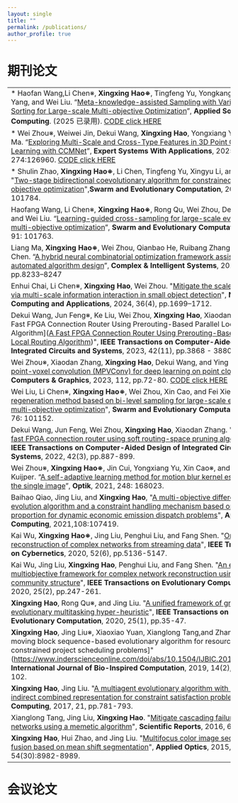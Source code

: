 ```yaml
---
layout: single
title: ""
permalink: /publications/
author_profile: true
---
```

期刊论文
===

| |
| :---- |
|* Haofan Wang,Li Chen※, **Xingxing Hao※**, Tingfeng Yu, Yongkang Qian,Ruoxi Yang, and Wei Liu. “[Meta-knowledge-assisted Sampling with Variable Sorting for Large-scale Multi-objective Optimization]( )”, **Applied Soft Computing**. (2025 已录用). [CODE click HERE]( )|
|* Wei Zhou※, Weiwei Jin, Dekui Wang, **Xingxing Hao**, Yongxiang Yu, Caiwen Ma. “[Exploring Multi-Scale and Cross-Type Features in 3D Point Cloud Learning with CCMNet](https://www.sciencedirect.com/science/article/pii/S0957417425005822)”, **Expert Systems With Applications**, 2025, 274:126960. [CODE click HERE]( ) |
|* Shulin Zhao, **Xingxing Hao※**, Li Chen, Tingfeng Yu, Xingyu Li, and Wei Liu. "[Two-stage bidirectional coevolutionary algorithm for constrained multi-objective optimization](https://www.sciencedirect.com/science/article/pii/S2210650224003225)",**Swarm and Evolutionary Computation**, 2025, 92: 101784.|
|Haofang Wang, Li Chen※, **Xingxing Hao※**, Rong Qu, Wei Zhou, Dekui Wang, and Wei Liu. “[Learning-guided cross-sampling for large-scale evolutionary multi-objective optimization](https://www.sciencedirect.com/science/article/pii/S2210650224003018 )”, **Swarm and Evolutionary Computation**, 2024, 91: 101763.|
|Liang Ma, **Xingxing Hao※**, Wei Zhou, Qianbao He, Ruibang Zhang, and Li Chen. “[A hybrid neural combinatorial optimization framework assisted by automated algorithm design](https://link.springer.com/article/10.1007/s40747-024-01600-2)”, **Complex & Intelligent Systems**, 2024, 10(6), pp.8233–8247|
|Enhui Chai, Li Chen※, **Xingxing Hao**, Wei Zhou. "[Mitigate the scale imbalance via multi-scale information interaction in small object detection](https://link.springer.com/article/10.1007/s00521-023-09122-7)", **Neural Computing and Applications**, 2024, 36(4), pp.1699–1712.|
| Dekui Wang, Jun Feng※, Ke Liu, Wei Zhou, **Xingxing Hao**, Xiaodan Zhang. "[A Fast FPGA Connection Router Using Prerouting-Based Parallel Local Routing Algorithm]([A Fast FPGA Connection Router Using Prerouting-Based Parallel Local Routing Algorithm](https://ieeexplore.ieee.org/abstract/document/10122622))", **IEEE Transactions on Computer-Aided Design of Integrated Circuits and Systems**, 2023, 42(11), pp.3868 - 3880.|
| Wei Zhou※, Xiaodan Zhang, **Xingxing Hao**, Dekui Wang, and Ying He. “[Multi point-voxel convolution (MPVConv) for deep learning on point clouds]( https://www.sciencedirect.com/science/article/pii/S0097849323000377)”, **Computers & Graphics**, 2023, 112, pp.72-80. [CODE click HERE]( ) |
| Wei Liu, Li Chen※, **Xingxing Hao※**, Wei Zhou, Xin Cao, and Fei Xie. "[Offspring regeneration method based on bi-level sampling for large-scale evolutionary multi-objective optimization](https://www.sciencedirect.com/science/article/pii/S2210650222001201)", **Swarm and Evolutionary Computation**, 2022, 76: 101152.|
|Dekui Wang, Jun Feng, Wei Zhou, **Xingxing Hao**, Xiaodan Zhang. "[FCRoute: A fast FPGA connection router using soft routing-space pruning algorithm](https://ieeexplore.ieee.org/abstract/document/9816052)", **IEEE Transactions on Computer-Aided Design of Integrated Circuits and Systems**, 2022, 42(3), pp.887-899.|
|Wei Zhou※, **Xingxing Hao※**, Jin Cui, Yongxiang Yu, Xin Cao※, and Arjan Kuijper. “[A self-adaptive learning method for motion blur kernel estimation of the single image](https://www.sciencedirect.com/science/article/pii/S0030402621015849)”, **Optik**, 2021, 248: 168023.|
|Baihao Qiao, Jing Liu, and **Xingxing Hao**, "[A multi-objective differential evolution algorithm and a constraint handling mechanism based on variables proportion for dynamic economic emission dispatch problems](https://www.sciencedirect.com/science/article/pii/S1568494621003422)", **Applied Soft Computing**, 2021,108:107419.|
|Kai Wu, **Xingxing Hao※**, Jing Liu, Penghui Liu, and Fang Shen. "[Online reconstruction of complex networks from streaming data](https://ieeexplore.ieee.org/abstract/document/9248610)", **IEEE Transactions on Cybernetics**, 2020, 52(6), pp.5136-5147.|
|Kai Wu, Jing Liu, **Xingxing Hao**, Penghui Liu, and Fang Shen. "[An evolutionary multiobjective framework for complex network reconstruction using community structure](https://ieeexplore.ieee.org/abstract/document/9180296)", **IEEE Transactions on Evolutionary Computation**, 2020, 25(2), pp.247-261.|
|**Xingxing Hao**, Rong Qu※, and Jing Liu. "[A unified framework of graph-based evolutionary multitasking hyper-heuristic](https://ieeexplore.ieee.org/abstract/document/9084121)", **IEEE Transactions on Evolutionary Computation**, 2020, 25(1), pp.35-47.|
|**Xingxing Hao**, Jing Liu※, Xiaoxiao Yuan, Xianglong Tang,and  Zhangtao Li. "[A moving block sequence-based evolutionary algorithm for resource-constrained project scheduling problems]"(https://www.inderscienceonline.com/doi/abs/10.1504/IJBIC.2019.101631), **International Journal of Bio-Inspired Computation**, 2019, 14(2), pp.85-102.|
|**Xingxing Hao**, Jing Liu. "[A multiagent evolutionary algorithm with direct and indirect combined representation for constraint satisfaction problems](https://link.springer.com/article/10.1007/s00500-015-1815-1)", **Soft Computing**, 2017, 21, pp.781-793.|
|Xianglong Tang, Jing Liu, **Xingxing Hao**. "[Mitigate cascading failures on networks using a memetic algorithm]()", **Scientific Reports**, 2016, 6(1):38713.|
|**Xingxing Hao**, Hui Zhao, and Jing Liu. "[Multifocus color image sequence fusion based on mean shift segmentation](https://opg.optica.org/ao/abstract.cfm?uri=ao-54-30-8982)", **Applied Optics**, 2015, 54(30):8982-8989.|

会议论文
===

|  |
| :---- |


















































